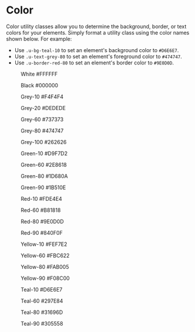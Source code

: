 # Color

Color utility classes allow you to determine the background, border, or text colors for your elements. Simply format a utility class using the color names shown below. For example:

* Use `.u-bg-teal-10` to set an element's background color to `#D6E6E7`.
* Use `.u-text-grey-80` to set an element's foreground color to `#474747`.
* Use `.u-border-red-80` to set an element's border color to `#9E0D0D`.


<section class="black-white">
    <figure class="swatch">
        <div class="swatch__color u-bg-white"></div>
        <figcaption class="swatch__info">
            <bold class="swatch__info__name">White</bold>
            <span class="swatch__info__hex">#FFFFFF</span>
        </figcaption>
    </figure>
    <figure class="swatch">
        <div class="swatch__color u-bg-black"></div>
        <figcaption class="swatch__info">
            <bold class="swatch__info__name">Black</bold>
            <span class="swatch__info__hex">#000000</span>
        </figcaption>
    </figure>
</section>
<section class="grey">
    <figure class="swatch">
        <div class="swatch__color u-bg-grey-10"></div>
        <figcaption class="swatch__info">
            <bold class="swatch__info__name">Grey-10</bold>
            <span class="swatch__info__hex">#F4F4F4</span>
        </figcaption>
    </figure>
    <figure class="swatch">
        <div class="swatch__color u-bg-grey-20"></div>
        <figcaption class="swatch__info">
            <bold class="swatch__info__name">Grey-20</bold>
            <span class="swatch__info__hex">#DEDEDE</span>
        </figcaption>
    </figure>
    <figure class="swatch">
        <div class="swatch__color u-bg-grey-60"></div>
        <figcaption class="swatch__info">
            <bold class="swatch__info__name">Grey-60</bold>
            <span class="swatch__info__hex">#737373</span>
        </figcaption>
    </figure>
    <figure class="swatch">
        <div class="swatch__color u-bg-grey-80"></div>
        <figcaption class="swatch__info">
            <bold class="swatch__info__name">Grey-80</bold>
            <span class="swatch__info__hex">#474747</span>
        </figcaption>
    </figure>
    <figure class="swatch">
        <div class="swatch__color u-bg-grey-100"></div>
        <figcaption class="swatch__info">
            <bold class="swatch__info__name">Grey-100</bold>
            <span class="swatch__info__hex">#262626</span>
        </figcaption>
    </figure>
</section>
<section class="green">
    <figure class="swatch">
        <div class="swatch__color u-bg-green-10"></div>
        <figcaption class="swatch__info">
            <bold class="swatch__info__name">Green-10</bold>
            <span class="swatch__info__hex">#D9F7D2</span>
        </figcaption>
    </figure>
    <figure class="swatch">
        <div class="swatch__color u-bg-green-60"></div>
        <figcaption class="swatch__info">
            <bold class="swatch__info__name">Green-60</bold>
            <span class="swatch__info__hex">#2E8618</span>
        </figcaption>
    </figure>
    <figure class="swatch">
        <div class="swatch__color u-bg-green-80"></div>
        <figcaption class="swatch__info">
            <bold class="swatch__info__name">Green-80</bold>
            <span class="swatch__info__hex">#1D680A</span>
        </figcaption>
    </figure>
    <figure class="swatch">
        <div class="swatch__color u-bg-green-90"></div>
        <figcaption class="swatch__info">
            <bold class="swatch__info__name">Green-90</bold>
            <span class="swatch__info__hex">#1B510E</span>
        </figcaption>
    </figure>
</section>
<section class="red">
    <figure class="swatch">
        <div class="swatch__color u-bg-red-10"></div>
        <figcaption class="swatch__info">
            <bold class="swatch__info__name">Red-10</bold>
            <span class="swatch__info__hex">#FDE4E4</span>
        </figcaption>
    </figure>
    <figure class="swatch">
        <div class="swatch__color u-bg-red-60"></div>
        <figcaption class="swatch__info">
            <bold class="swatch__info__name">Red-60</bold>
            <span class="swatch__info__hex">#B81818</span>
        </figcaption>
    </figure>
    <figure class="swatch">
        <div class="swatch__color u-bg-red-80"></div>
        <figcaption class="swatch__info">
            <bold class="swatch__info__name">Red-80</bold>
            <span class="swatch__info__hex">#9E0D0D</span>
        </figcaption>
    </figure>
    <figure class="swatch">
        <div class="swatch__color u-bg-red-90"></div>
        <figcaption class="swatch__info">
            <bold class="swatch__info__name">Red-90</bold>
            <span class="swatch__info__hex">#840F0F</span>
        </figcaption>
    </figure>
</section>
<section class="yellow">
    <figure class="swatch">
        <div class="swatch__color u-bg-yellow-10"></div>
        <figcaption class="swatch__info">
            <bold class="swatch__info__name">Yellow-10</bold>
            <span class="swatch__info__hex">#FEF7E2</span>
        </figcaption>
    </figure>
    <figure class="swatch">
        <div class="swatch__color u-bg-yellow-60"></div>
        <figcaption class="swatch__info">
            <bold class="swatch__info__name">Yellow-60</bold>
            <span class="swatch__info__hex">#FBC622</span>
        </figcaption>
    </figure>
    <figure class="swatch">
        <div class="swatch__color u-bg-yellow-80"></div>
        <figcaption class="swatch__info">
            <bold class="swatch__info__name">Yellow-80</bold>
            <span class="swatch__info__hex">#FAB005</span>
        </figcaption>
    </figure>
    <figure class="swatch">
        <div class="swatch__color u-bg-yellow-90"></div>
        <figcaption class="swatch__info">
            <bold class="swatch__info__name">Yellow-90</bold>
            <span class="swatch__info__hex">#F08C00</span>
        </figcaption>
    </figure>
</section>
<section class="teal">
    <figure class="swatch">
        <div class="swatch__color u-bg-teal-10"></div>
        <figcaption class="swatch__info">
            <bold class="swatch__info__name">Teal-10</bold>
            <span class="swatch__info__hex">#D6E6E7</span>
        </figcaption>
    </figure>
    <figure class="swatch">
        <div class="swatch__color u-bg-teal-60"></div>
        <figcaption class="swatch__info">
            <bold class="swatch__info__name">Teal-60</bold>
            <span class="swatch__info__hex">#297E84</span>
        </figcaption>
    </figure>
    <figure class="swatch">
        <div class="swatch__color u-bg-teal-80"></div>
        <figcaption class="swatch__info">
            <bold class="swatch__info__name">Teal-80</bold>
            <span class="swatch__info__hex">#31696D</span>
        </figcaption>
    </figure>
    <figure class="swatch">
        <div class="swatch__color u-bg-teal-90"></div>
        <figcaption class="swatch__info">
            <bold class="swatch__info__name">Teal-90</bold>
            <span class="swatch__info__hex">#305558</span>
        </figcaption>
    </figure>
</section>